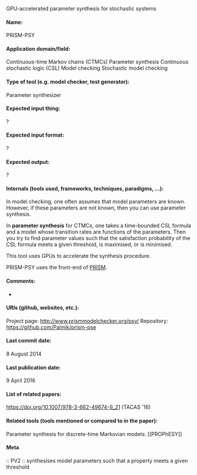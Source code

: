 GPU-accelerated parameter synthesis for stochastic systems

#### Name:
PRISM-PSY

#### Application domain/field:
Continuous-time Markov chains (CTMCs)
Parameter synthesis
Continuous stochastic logic (CSL)
Model checking
Stochastic model checking

#### Type of tool (e.g. model checker, test generator):
Parameter synthesizer

#### Expected input thing:
?

#### Expected input format:
?

#### Expected output:
?

#### Internals (tools used, frameworks, techniques, paradigms, ...):
In model checking, one often assumes that model parameters are known. However, if these parameters are not known, then you can use parameter synthesis.

In **parameter synthesis** for CTMCs, one takes a time-bounded CSL formula and a model whose transition rates are functions of the parameters. Then you try to find parameter values such that the satisfaction probability of the CSL formula meets a given threshold, is maximised, or is minimised.

This tool uses GPUs to accelerate the synthesis procedure.

PRISM-PSY uses the front-end of [PRISM](Checkers/PRISM.md).

#### Comments:
-

#### URIs (github, websites, etc.):
Project page: http://www.prismmodelchecker.org/psy/
Repository: https://github.com/Palmik/prism-pse

#### Last commit date:
8 August 2014

#### Last publication date:
9 April 2016

#### List of related papers:
https://doi.org/10.1007/978-3-662-49674-9_21 (TACAS '16)

#### Related tools (tools mentioned or compared to in the paper):
Parameter synthesis for discrete-time Markovian models: [[PROPhESY]]

#### Meta
:: PV2 :: synthesises model parameters such that a property meets a given threshold